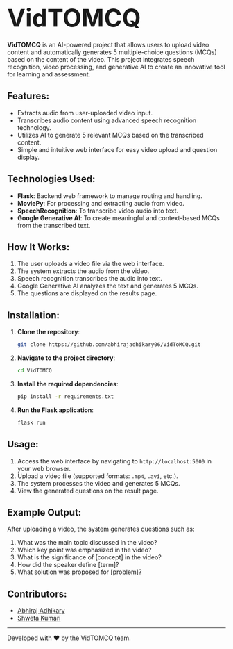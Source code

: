 # <span style="font-size: 2em;" align = "center">VidTOMCQ</span>

**VidTOMCQ** is an AI-powered project that allows users to upload video content and automatically generates 5 multiple-choice questions (MCQs) based on the content of the video. This project integrates speech recognition, video processing, and generative AI to create an innovative tool for learning and assessment.

## Features:
- Extracts audio from user-uploaded video input.
- Transcribes audio content using advanced speech recognition technology.
- Utilizes AI to generate 5 relevant MCQs based on the transcribed content.
- Simple and intuitive web interface for easy video upload and question display.

## Technologies Used:
- **Flask**: Backend web framework to manage routing and handling.
- **MoviePy**: For processing and extracting audio from video.
- **SpeechRecognition**: To transcribe video audio into text.
- **Google Generative AI**: To create meaningful and context-based MCQs from the transcribed text.

## How It Works:
1. The user uploads a video file via the web interface.
2. The system extracts the audio from the video.
3. Speech recognition transcribes the audio into text.
4. Google Generative AI analyzes the text and generates 5 MCQs.
5. The questions are displayed on the results page.

## Installation:

1. **Clone the repository**:
    ```bash
    git clone https://github.com/abhirajadhikary06/VidToMCQ.git
    ```

2. **Navigate to the project directory**:
    ```bash
    cd VidTOMCQ
    ```

3. **Install the required dependencies**:
    ```bash
    pip install -r requirements.txt
    ```

4. **Run the Flask application**:
    ```bash
    flask run
    ```

## Usage:
1. Access the web interface by navigating to `http://localhost:5000` in your web browser.
2. Upload a video file (supported formats: `.mp4`, `.avi`, etc.).
3. The system processes the video and generates 5 MCQs.
4. View the generated questions on the result page.

## Example Output:
After uploading a video, the system generates questions such as:
1. What was the main topic discussed in the video?
2. Which key point was emphasized in the video?
3. What is the significance of [concept] in the video?
4. How did the speaker define [term]?
5. What solution was proposed for [problem]?

## Contributors:
- [Abhiraj Adhikary](https://github.com/abhirajadhikary06)
- [Shweta Kumari](https://github.com/ShwetaKumari-programming)

---

Developed with ❤️ by the VidTOMCQ team.
